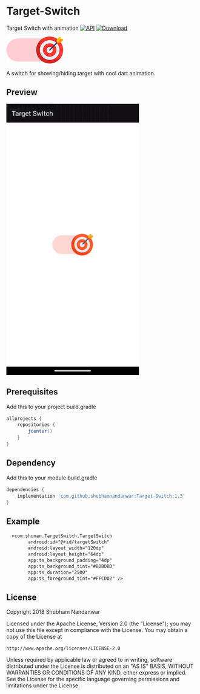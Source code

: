# Target-Switch
Target Switch with animation
[![API](https://img.shields.io/badge/API-15%2B-brightgreen.svg?style=flat)](https://android-arsenal.com/api?level=16)
[![Download](https://img.shields.io/badge/download-1.3-brightgreen.svg?style=flat) ](https://github.com/shubhamnandanwar/Target-Switch/releases/tag/1.0)

![Preview basic functionality screenshot](https://raw.githubusercontent.com/shubhamnandanwar/Target-Switch/master/art/target_switch.png)

A switch for showing/hiding target with cool dart animation.

## Preview
![Preview basic functionality screenshot](https://raw.githubusercontent.com/shubhamnandanwar/Target-Switch/master/art/preview.gif)


## Prerequisites
Add this to your project build.gradle
``` gradle
allprojects {
    repositories {
        jcenter()
    }
}
```
## Dependency
Add this to your module build.gradle

``` gradle
dependencies {
    implementation 'com.github.shubhamnandanwar:Target-Switch:1.3'
}
```

## Example
``` 
  <com.shunan.TargetSwitch.TargetSwitch
        android:id="@+id/targetSwitch"
        android:layout_width="120dp"
        android:layout_height="64dp"
        app:ts_background_padding="4dp"
        app:ts_background_tint="#BDBDBD"
        app:ts_duration="2500"
        app:ts_foreground_tint="#FFCDD2" />
```

License
----
Copyright 2018 Shubham Nandanwar

   Licensed under the Apache License, Version 2.0 (the "License");
   you may not use this file except in compliance with the License.
   You may obtain a copy of the License at

    http://www.apache.org/licenses/LICENSE-2.0

   Unless required by applicable law or agreed to in writing, software
   distributed under the License is distributed on an "AS IS" BASIS,
   WITHOUT WARRANTIES OR CONDITIONS OF ANY KIND, either express or implied.
   See the License for the specific language governing permissions and
   limitations under the License.
